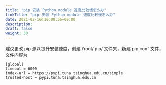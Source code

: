 ```yaml
---
title: "pip 安装 Python module 速度比较慢怎么办"
linkTitle: "pip 安装 Python module 速度比较慢怎么办"
date: 2021-02-16T10:08:56+09:00
description:
draft: false
weight: 30
---
```


建议更改 pip 源以提升安装速度，创建 /root/.pip/ 文件夹，新建 pip.conf 文件，文件内容为

```shell
[global]
timeout = 6000
index-url = https://pypi.tuna.tsinghua.edu.cn/simple
trusted-host = pypi.tuna.tsinghua.edu.cn
```

## 
